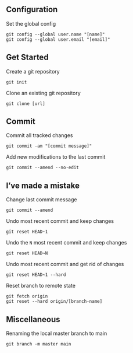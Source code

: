 ## Configuration

Set the global config

```shell
git config --global user.name "[name]"
git config --global user.email "[email]"
```

## Get Started

Create a git repository

```shell
git init
```

Clone an existing git repository

```shell
git clone [url]
```

## Commit

Commit all tracked changes

```shell
git commit -am "[commit message]"
```

Add new modifications to the last commit

```shell
git commit --amend --no-edit
```

## I’ve made a mistake

Change last commit message

```shell
git commit --amend
```

Undo most recent commit and keep changes

```shell
git reset HEAD~1
```

Undo the `N` most recent commit and keep changes

```shell
git reset HEAD~N
```

Undo most recent commit and get rid of changes

```shell
git reset HEAD~1 --hard
```

Reset branch to remote state

```shell
git fetch origin
git reset --hard origin/[branch-name]
```

## Miscellaneous

Renaming the local master branch to main

```shell
git branch -m master main
```
